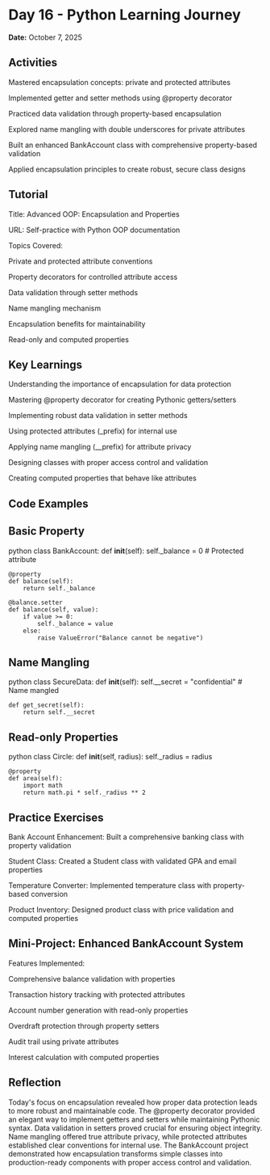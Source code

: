 # Day 16 - Python Learning Journey

**Date:** October 7, 2025


## Activities

Mastered encapsulation concepts: private and protected attributes

Implemented getter and setter methods using @property decorator

Practiced data validation through property-based encapsulation

Explored name mangling with double underscores for private attributes

Built an enhanced BankAccount class with comprehensive property-based validation

Applied encapsulation principles to create robust, secure class designs

## Tutorial

Title: Advanced OOP: Encapsulation and Properties

URL: Self-practice with Python OOP documentation

Topics Covered:

Private and protected attribute conventions

Property decorators for controlled attribute access

Data validation through setter methods

Name mangling mechanism

Encapsulation benefits for maintainability

Read-only and computed properties

## Key Learnings

Understanding the importance of encapsulation for data protection

Mastering @property decorator for creating Pythonic getters/setters

Implementing robust data validation in setter methods

Using protected attributes (_prefix) for internal use

Applying name mangling (__prefix) for attribute privacy

Designing classes with proper access control and validation

Creating computed properties that behave like attributes

## Code Examples

## Basic Property 
python
class BankAccount:
    def __init__(self):
        self._balance = 0  # Protected attribute
    
    @property
    def balance(self):
        return self._balance

    @balance.setter
    def balance(self, value):
        if value >= 0:
            self._balance = value
        else:
            raise ValueError("Balance cannot be negative")
## Name Mangling
python
class SecureData:
    def __init__(self):
        self.__secret = "confidential"  # Name mangled
        
    def get_secret(self):
        return self.__secret
## Read-only Properties
python
class Circle:
    def __init__(self, radius):
        self._radius = radius
    
    @property
    def area(self):
        import math
        return math.pi * self._radius ** 2

## Practice Exercises
Bank Account Enhancement: Built a comprehensive banking class with property validation

Student Class: Created a Student class with validated GPA and email properties

Temperature Converter: Implemented temperature class with property-based conversion

Product Inventory: Designed product class with price validation and computed properties

## Mini-Project: Enhanced BankAccount System
Features Implemented:

Comprehensive balance validation with properties

Transaction history tracking with protected attributes

Account number generation with read-only properties

Overdraft protection through property setters

Audit trail using private attributes

Interest calculation with computed properties

## Reflection
Today's focus on encapsulation revealed how proper data protection leads to more robust and maintainable code. The @property decorator provided an elegant way to implement getters and setters while maintaining Pythonic syntax. Data validation in setters proved crucial for ensuring object integrity. Name mangling offered true attribute privacy, while protected attributes established clear conventions for internal use. The BankAccount project demonstrated how encapsulation transforms simple classes into production-ready components with proper access control and validation.